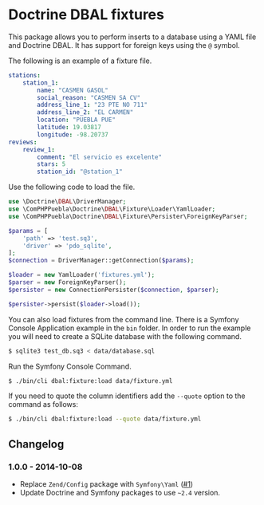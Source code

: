 # Doctrine DBAL fixtures

This package allows you to perform inserts to a database using a YAML file and Doctrine DBAL. It has
support for foreign keys using the `@` symbol.

The following is an example of a fixture file.

```yaml
stations:
    station_1:
        name: "CASMEN GASOL"
        social_reason: "CASMEN SA CV"
        address_line_1: "23 PTE NO 711"
        address_line_2: "EL CARMEN"
        location: "PUEBLA PUE"
        latitude: 19.03817
        longitude: -98.20737
reviews:
    review_1:
        comment: "El servicio es excelente"
        stars: 5
        station_id: "@station_1"
```

Use the following code to load the file.

```php
use \Doctrine\DBAL\DriverManager;
use \ComPHPPuebla\Doctrine\DBAL\Fixture\Loader\YamlLoader;
use \ComPHPPuebla\Doctrine\DBAL\Fixture\Persister\ForeignKeyParser;

$params = [
    'path' => 'test.sq3',
    'driver' => 'pdo_sqlite',
];
$connection = DriverManager::getConnection($params);

$loader = new YamlLoader('fixtures.yml');
$parser = new ForeignKeyParser();
$persister = new ConnectionPersister($connection, $parser);

$persister->persist($loader->load());
```

You can also load fixtures from the command line. There is a Symfony Console Application example in
the `bin` folder. In order to run the example you will need to create a SQLite database with the
following command.

```bash
$ sqlite3 test_db.sq3 < data/database.sql
```

Run the Symfony Console Command.

```bash
$ ./bin/cli dbal:fixture:load data/fixture.yml
```
If you need to quote the column identifiers add the `--quote` option to the command as follows:

```bash
$ ./bin/cli dbal:fixture:load --quote data/fixture.yml
```

## Changelog

### 1.0.0 - 2014-10-08

* Replace `Zend/Config` package with `Symfony\Yaml` ([#1](https://github.com/ComPHPPuebla/dbal-fixtures/pull/1))
* Update Doctrine and Symfony packages to use `~2.4` version.